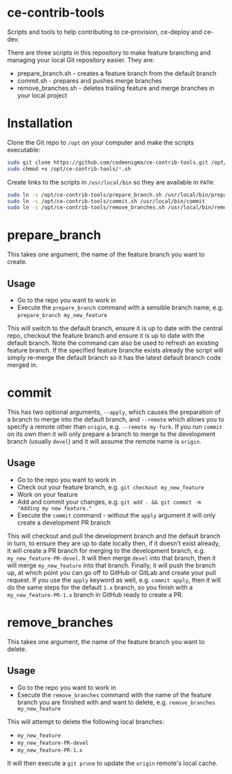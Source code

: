 # ce-contrib-tools
Scripts and tools to help contributing to ce-provision, ce-deploy and ce-dev.

There are three scripts in this repository to make feature branching and managing your local Git repository easier. They are:

* prepare_branch.sh - creates a feature branch from the default branch
* commit.sh - prepares and pushes merge branches
* remove_branches.sh - deletes trailing feature and merge branches in your local project

# Installation
Clone the Git repo to `/opt` on your computer and make the scripts executable:

```bash
sudo git clone https://github.com/codeenigma/ce-contrib-tools.git /opt/ce-contrib-tools/
sudo chmod +x /opt/ce-contrib-tools/*.sh
```

Create links to the scripts in `/usr/local/bin` so they are available in `PATH`:

```bash
sudo ln -s /opt/ce-contrib-tools/prepare_branch.sh /usr/local/bin/prepare_branch
sudo ln -s /opt/ce-contrib-tools/commit.sh /usr/local/bin/commit
sudo ln -s /opt/ce-contrib-tools/remove_branches.sh /usr/local/bin/remove_branches
```

# prepare_branch
This takes one argument, the name of the feature branch you want to create.

## Usage
* Go to the repo you want to work in
* Execute the `prepare_branch` command with a sensible branch name, e.g. `prepare_branch my_new_feature`

This will switch to the default branch, ensure it is up to date with the central repo, checkout the feature branch and ensure it is up to date with the default branch. Note the command can also be used to refresh an existing feature branch. If the specified feature branche exists already the script will simply re-merge the default branch so it has the latest default branch code merged in.

# commit
This has two optional arguments, `--apply`, which causes the preparation of a branch to merge into the default branch, and `--remote` which allows you to specify a remote other than `origin`, e.g. `--remote my-fork`. If you run `commit` on its own then it will only prepare a branch to merge to the development branch (usually `devel`) and it will assume the remote name is `origin`.

## Usage
* Go to the repo you want to work in
* Check out your feature branch, e.g. `git checkout my_new_feature`
* Work on your feature
* Add and commit your changes, e.g. `git add . && git commit -m "Adding my new feature."`
* Execute the `commit` command - without the `apply` argument it will only create a development PR branch

This will checkout and pull the development branch and the default branch in turn, to ensure they are up to date locally then, if it doesn't exist already, it will create a PR branch for merging to the development branch, e.g. `my_new_feature-PR-devel`. It will then merge `devel` into that branch, then it will merge `my_new_feature` into that branch. Finally, it will push the branch up, at which point you can go off to GitHub or GitLab and create your pull request. If you use the `apply` keyword as well, e.g. `commit apply`, then it will do the same steps for the default `1.x` branch, so  you finish with a `my_new_feature-PR-1.x` branch in GitHub ready to create a PR.

# remove_branches
This takes one argument, the name of the feature branch you want to delete.

## Usage
* Go to the repo you want to work in
* Execute the `remove_branches` command with the name of the feature branch you are finished with and want to delete, e.g. `remove_branches my_new_feature`

This will attempt to delete the following local branches:
* `my_new_feature`
* `my_new_feature-PR-devel`
* `my_new_feature-PR-1.x`

It will then execute a `git prune` to update the `origin` remote's local cache.
